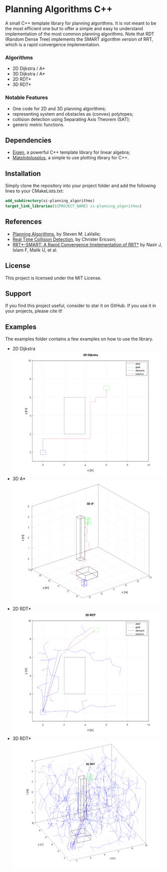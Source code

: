 # Planning Algorithms C++

A small C++ template library for planning algorithms. It is not meant to be the most efficient one but to offer a simple and easy to understand implementation of the most common planning algorithms.
Note that RDT (Random Dense Tree) implements the SMART algorithm version of RRT, which is a rapid convergence implementation.

### Algorithms
- 2D Dijkstra / A*
- 3D Dijkstra / A*
- 2D RDT*
- 3D RDT*

### Notable Features
- One code for 2D and 3D planning algorithms;
- representing system and obstacles as (convex) polytopes;
- collision detection using Separating Axis Theorem (SAT);
- generic metric functions.

## Dependencies
- [Eigen](https://eigen.tuxfamily.org/index.php?title=Main_Page), a powerful C++ template library for linear algebra;
- [Matplotplusplus](https://github.com/alandefreitas/matplotplusplus), a simple to use plotting library for C++.

## Installation
Simply clone the repository into your project folder and add the following lines to your CMakeLists.txt:
```cmake
add_subdirectory(xi-planning_algorithms)
target_link_libraries(${PROJECT_NAME} xi-planning_algorithms)
```

## References
- [Planning Algorithms](https://lavalle.pl/planning/), by Steven M. LaValle;
- [Real Time Collision Detection](https://realtimecollisiondetection.net), by Christer Ericson;
- [RRT*-SMART: A Rapid Convergence Implementation of RRT*](https://journals.sagepub.com/doi/10.5772/56718) by Nasir J, Islam F, Malik U, et al.

## License  
This project is licensed under the MIT License.

## Support
If you find this project useful, consider to star it on GitHub. If you use it in your projects, please cite it!


## Examples
The examples folder contains a few examples on how to use the library.

- 2D Dijkstra ![2D Dijkstra](./images/2d_dijkstra.png)
- 3D A* ![3D A*](./images/3d_astar.png)
- 2D RDT* ![2D RDT*](./images/2d_rdt.png)
- 3D RDT* ![3D RDT*](./images/3d_rdt.png)
